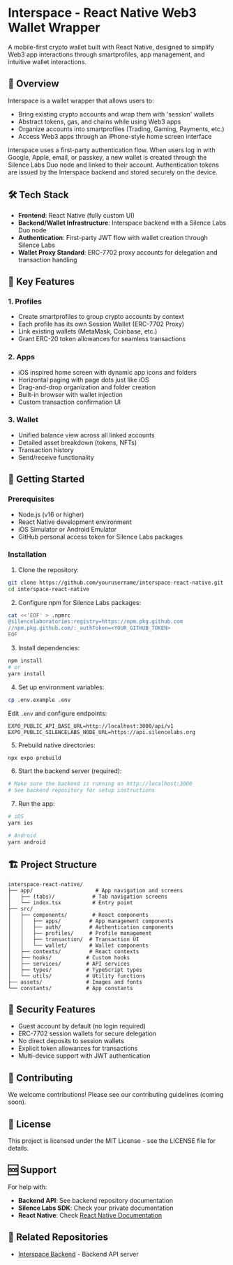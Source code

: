 # Interspace - React Native Web3 Wallet Wrapper

A mobile-first crypto wallet built with React Native, designed to simplify Web3 app interactions through smartprofiles, app management, and intuitive wallet interactions.

## 🚀 Overview

Interspace is a wallet wrapper that allows users to:
- Bring existing crypto accounts and wrap them with 'session' wallets
- Abstract tokens, gas, and chains while using Web3 apps
- Organize accounts into smartprofiles (Trading, Gaming, Payments, etc.)
- Access Web3 apps through an iPhone-style home screen interface

Interspace uses a first-party authentication flow. When users log in with Google,
Apple, email, or passkey, a new wallet is created through the Silence Labs Duo
node and linked to their account. Authentication tokens are issued by the
Interspace backend and stored securely on the device.

## 🛠 Tech Stack

- **Frontend**: React Native (fully custom UI)
- **Backend/Wallet Infrastructure**: Interspace backend with a Silence Labs Duo node
- **Authentication**: First-party JWT flow with wallet creation through Silence Labs
- **Wallet Proxy Standard**: ERC-7702 proxy accounts for delegation and transaction handling

## 📱 Key Features

### 1. Profiles
- Create smartprofiles to group crypto accounts by context
- Each profile has its own Session Wallet (ERC-7702 Proxy)
- Link existing wallets (MetaMask, Coinbase, etc.)
- Grant ERC-20 token allowances for seamless transactions

### 2. Apps
- iOS inspired home screen with dynamic app icons and folders
- Horizontal paging with page dots just like iOS
- Drag-and-drop organization and folder creation
- Built-in browser with wallet injection
- Custom transaction confirmation UI

### 3. Wallet
- Unified balance view across all linked accounts
- Detailed asset breakdown (tokens, NFTs)
- Transaction history
- Send/receive functionality

## 🚀 Getting Started

### Prerequisites
- Node.js (v16 or higher)
- React Native development environment
- iOS Simulator or Android Emulator
- GitHub personal access token for Silence Labs packages

### Installation

1. Clone the repository:
```bash
git clone https://github.com/yourusername/interspace-react-native.git
cd interspace-react-native
```

2. Configure npm for Silence Labs packages:
```bash
cat <<'EOF' > .npmrc
@silencelaboratories:registry=https://npm.pkg.github.com
//npm.pkg.github.com/:_authToken=<YOUR_GITHUB_TOKEN>
EOF
```

3. Install dependencies:
```bash
npm install
# or
yarn install
```

4. Set up environment variables:
```bash
cp .env.example .env
```
Edit `.env` and configure endpoints:
```
EXPO_PUBLIC_API_BASE_URL=http://localhost:3000/api/v1
EXPO_PUBLIC_SILENCELABS_NODE_URL=https://api.silencelabs.org
```
5. Prebuild native directories:
```bash
npx expo prebuild
```

6. Start the backend server (required):
```bash
# Make sure the backend is running on http://localhost:3000
# See backend repository for setup instructions
```

7. Run the app:
```bash
# iOS
yarn ios

# Android
yarn android
```

## 🏗 Project Structure

```
interspace-react-native/
├── app/                    # App navigation and screens
│   ├── (tabs)/            # Tab navigation screens
│   └── index.tsx          # Entry point
├── src/
│   ├── components/        # React components
│   │   ├── apps/         # App management components
│   │   ├── auth/         # Authentication components
│   │   ├── profiles/     # Profile management
│   │   ├── transaction/  # Transaction UI
│   │   └── wallet/       # Wallet components
│   ├── contexts/         # React contexts
│   ├── hooks/           # Custom hooks
│   ├── services/        # API services
│   ├── types/           # TypeScript types
│   └── utils/           # Utility functions
├── assets/              # Images and fonts
└── constants/           # App constants
```

## 🔐 Security Features

- Guest account by default (no login required)
- ERC-7702 session wallets for secure delegation
- No direct deposits to session wallets
- Explicit token allowances for transactions
- Multi-device support with JWT authentication

## 🤝 Contributing

We welcome contributions! Please see our contributing guidelines (coming soon).

## 📄 License

This project is licensed under the MIT License - see the LICENSE file for details.

## 🆘 Support

For help with:
- **Backend API**: See backend repository documentation
- **Silence Labs SDK**: Check your private documentation
- **React Native**: Check [React Native Documentation](https://reactnative.dev)

## 🔗 Related Repositories

- [Interspace Backend](https://github.com/yourusername/interspace-backend) - Backend API server

